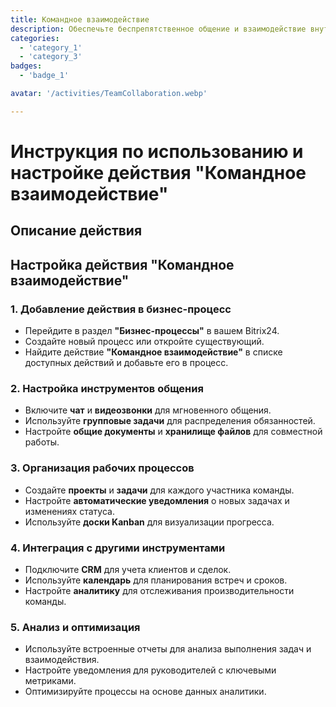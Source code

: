 ```yaml
---
title: Командное взаимодействие
description: Обеспечьте беспрепятственное общение и взаимодействие внутри вашей команды.
categories: 
  - 'category_1'
  - 'category_3'
badges: 
  - 'badge_1'

avatar: '/activities/TeamCollaboration.webp'

---
```

# Инструкция по использованию и настройке действия "Командное взаимодействие"

## Описание действия

## **Настройка действия "Командное взаимодействие"**

### 1. Добавление действия в бизнес-процесс
- Перейдите в раздел **"Бизнес-процессы"** в вашем Bitrix24.
- Создайте новый процесс или откройте существующий.
- Найдите действие **"Командное взаимодействие"** в списке доступных действий и добавьте его в процесс.

### 2. Настройка инструментов общения
- Включите **чат** и **видеозвонки** для мгновенного общения.
- Используйте **групповые задачи** для распределения обязанностей.
- Настройте **общие документы** и **хранилище файлов** для совместной работы.

### 3. Организация рабочих процессов
- Создайте **проекты** и **задачи** для каждого участника команды.
- Настройте **автоматические уведомления** о новых задачах и изменениях статуса.
- Используйте **доски Kanban** для визуализации прогресса.

### 4. Интеграция с другими инструментами
- Подключите **CRM** для учета клиентов и сделок.
- Используйте **календарь** для планирования встреч и сроков.
- Настройте **аналитику** для отслеживания производительности команды.

### 5. Анализ и оптимизация
- Используйте встроенные отчеты для анализа выполнения задач и взаимодействия.
- Настройте уведомления для руководителей с ключевыми метриками.
- Оптимизируйте процессы на основе данных аналитики.